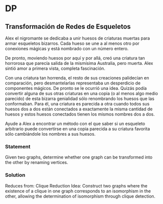 # DP

## Transformación de Redes de Esqueletos

Alex el nigromante se dedicaba a unir huesos de criaturas muertas para armar esqueletos bizarros. Cada hueso se une a al menos otro por conexiones mágicas y está nombrado con un número entero.

De pronto, moviendo huesos por aquí y por allá, creó una criatura tan horrorosa que parecía salida de la mismísima Australia, pero muerta. Alex sintió amor a primera vista, completa fascinación.

Con una criatura tan horrenda, el resto de sus creaciones palidecían en comparación, pero desmantelarlas representaba un desperdicio de componentes mágicos. De pronto se le ocurrió una idea. Quizás podía convertir alguna de sus otras criaturas en una copia (o al menos algo medio parecido) de esta bizarra genialidad sólo renombrando los huesos que las conformaban. Para él, una criatura es parecida a otra cuando todos sus huesos dos a dos están conectados a exactamente la misma cantidad de huesos y estos huesos conectados tienen los mismos nombres dos a dos.

Ayude a Alex a encontrar un método con el que saber si un esqueleto arbitrario puede convertirse en una copia parecida a su criatura favorita sólo cambiándole los nombres a sus huesos.

### Statement

Given two graphs, determine whether one graph can be transformed into the other by renaming vertices.

### Solution

Reduces from: Clique
Reduction Idea: Construct two graphs where the existence of a clique in one graph corresponds to an isomorphism in the other, allowing the determination of isomorphism through clique detection.
